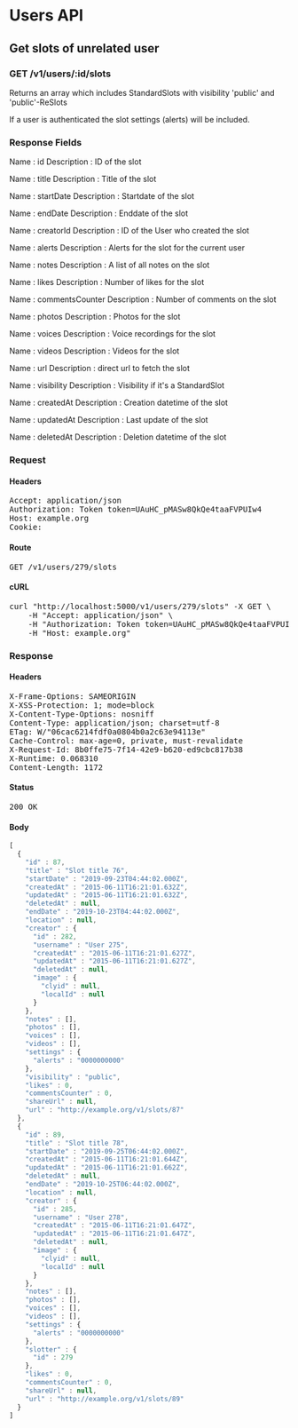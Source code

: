 # Users API

## Get slots of unrelated user

### GET /v1/users/:id/slots

Returns an array which includes StandardSlots with visibility &#39;public&#39; and &#39;public&#39;-ReSlots

If a user is authenticated the slot settings (alerts) will be included.

### Response Fields

Name : id
Description : ID of the slot

Name : title
Description : Title of the slot

Name : startDate
Description : Startdate of the slot

Name : endDate
Description : Enddate of the slot

Name : creatorId
Description : ID of the User who created the slot

Name : alerts
Description : Alerts for the slot for the current user

Name : notes
Description : A list of all notes on the slot

Name : likes
Description : Number of likes for the slot

Name : commentsCounter
Description : Number of comments on the slot

Name : photos
Description : Photos for the slot

Name : voices
Description : Voice recordings for the slot

Name : videos
Description : Videos for the slot

Name : url
Description : direct url to fetch the slot

Name : visibility
Description : Visibility if it&#39;s a StandardSlot

Name : createdAt
Description : Creation datetime of the slot

Name : updatedAt
Description : Last update of the slot

Name : deletedAt
Description : Deletion datetime of the slot

### Request

#### Headers

<pre>Accept: application/json
Authorization: Token token=UAuHC_pMASw8QkQe4taaFVPUIw4
Host: example.org
Cookie: </pre>

#### Route

<pre>GET /v1/users/279/slots</pre>

#### cURL

<pre class="request">curl &quot;http://localhost:5000/v1/users/279/slots&quot; -X GET \
	-H &quot;Accept: application/json&quot; \
	-H &quot;Authorization: Token token=UAuHC_pMASw8QkQe4taaFVPUIw4&quot; \
	-H &quot;Host: example.org&quot;</pre>

### Response

#### Headers

<pre>X-Frame-Options: SAMEORIGIN
X-XSS-Protection: 1; mode=block
X-Content-Type-Options: nosniff
Content-Type: application/json; charset=utf-8
ETag: W/&quot;06cac6214fdf0a0804b0a2c63e94113e&quot;
Cache-Control: max-age=0, private, must-revalidate
X-Request-Id: 8b0ffe75-7f14-42e9-b620-ed9cbc817b38
X-Runtime: 0.068310
Content-Length: 1172</pre>

#### Status

<pre>200 OK</pre>

#### Body

```javascript
[
  {
    "id" : 87,
    "title" : "Slot title 76",
    "startDate" : "2019-09-23T04:44:02.000Z",
    "createdAt" : "2015-06-11T16:21:01.632Z",
    "updatedAt" : "2015-06-11T16:21:01.632Z",
    "deletedAt" : null,
    "endDate" : "2019-10-23T04:44:02.000Z",
    "location" : null,
    "creator" : {
      "id" : 282,
      "username" : "User 275",
      "createdAt" : "2015-06-11T16:21:01.627Z",
      "updatedAt" : "2015-06-11T16:21:01.627Z",
      "deletedAt" : null,
      "image" : {
        "clyid" : null,
        "localId" : null
      }
    },
    "notes" : [],
    "photos" : [],
    "voices" : [],
    "videos" : [],
    "settings" : {
      "alerts" : "0000000000"
    },
    "visibility" : "public",
    "likes" : 0,
    "commentsCounter" : 0,
    "shareUrl" : null,
    "url" : "http://example.org/v1/slots/87"
  },
  {
    "id" : 89,
    "title" : "Slot title 78",
    "startDate" : "2019-09-25T06:44:02.000Z",
    "createdAt" : "2015-06-11T16:21:01.644Z",
    "updatedAt" : "2015-06-11T16:21:01.662Z",
    "deletedAt" : null,
    "endDate" : "2019-10-25T06:44:02.000Z",
    "location" : null,
    "creator" : {
      "id" : 285,
      "username" : "User 278",
      "createdAt" : "2015-06-11T16:21:01.647Z",
      "updatedAt" : "2015-06-11T16:21:01.647Z",
      "deletedAt" : null,
      "image" : {
        "clyid" : null,
        "localId" : null
      }
    },
    "notes" : [],
    "photos" : [],
    "voices" : [],
    "videos" : [],
    "settings" : {
      "alerts" : "0000000000"
    },
    "slotter" : {
      "id" : 279
    },
    "likes" : 0,
    "commentsCounter" : 0,
    "shareUrl" : null,
    "url" : "http://example.org/v1/slots/89"
  }
]
```
